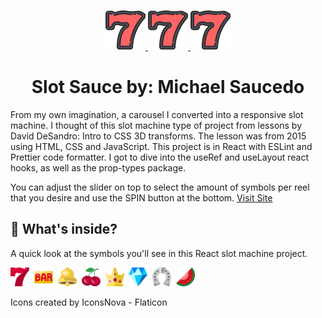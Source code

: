 <p align="center">
  <a href="https://slotsauce.netlify.app/" >
    <img alt="Slot Sauce" src="./src/assets/images/altSvg/slot-7.svg" width="64"  />
    <img alt="Slot Sauce" src="./src/assets/images/altSvg/slot-7.svg" width="64" />
    <img alt="Slot Sauce" src="./src/assets/images/altSvg/slot-7.svg" width="64" />
  </a>
</p>
<h1 align="center">
  Slot Sauce by: Michael Saucedo
</h1>

From my own imagination, a carousel I converted into a responsive slot machine. I thought of this slot machine type of project from lessons by David DeSandro: Intro to CSS 3D transforms. The lesson was from 2015 using HTML, CSS and JavaScript. This project is in React with ESLint and Prettier code formatter. I got to dive into the useRef and useLayout react hooks, as well as the prop-types package.

You can adjust the slider on top to select the amount of symbols per reel that you desire and use the SPIN button at the bottom. [Visit Site](https://slotsauce.netlify.app/)

## 🧐 What's inside?

A quick look at the symbols you'll see in this React slot machine project.

<img alt="seven" src="./src/assets/images/seven-512.png" width="30" />&nbsp;
<img alt="bar" src="./src/assets/images/bar-512.png" height="30" />&nbsp;
<img alt="bell" src="./src/assets/images/bell-512.png" height="30" />&nbsp;
<img alt="cherries" src="./src/assets/images/cherries-512.png" height="30" />&nbsp;
<img alt="crown" src="./src/assets/images/crown-512.png" width="30" />&nbsp;
<img alt="diamond" src="./src/assets/images/diamond-512.png" width="30" />&nbsp;
<img alt="horseshoe" src="./src/assets/images/horseshoe-512.png" width="30" />&nbsp;
<img alt="watermelon" src="./src/assets/images/watermelon-512.png" width="30" />

Icons created by IconsNova - Flaticon

<!-- <img alt="apple" src="./src/assets/images/apple-512.png" height="30" className="mx-auto" /> -->

<!-- 5. <img alt="clover" src="./src/assets/images/clover-512.png" width="30" /> -->

<!-- 6. <img alt="coin" src="./src/assets/images/coin-512.png" width="30" /> -->

<!-- 9. <img alt="grapes" src="./src/assets/images/grapes-512.png" width="30" /> -->

<!-- 11. <img alt="orange" src="./src/assets/images/orange-512.png" width="30" /> -->

<!-- 13. <img alt="star" src="./src/assets/images/star-512.png" width="30" /> -->

<!-- 15. <img alt="win" src="./src/assets/images/win-512.png" width="30" /> -->
